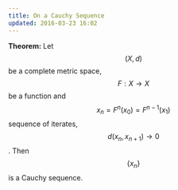 ```yaml
---
title: On a Cauchy Sequence
updated: 2016-03-23 16:02
---
```



**Theorem:** Let $$(X,d)$$ be a complete metric space, $$F:X\to X$$ be a function and $$x_n=F^n(x_0)=F^{n-1}(x_1)$$ sequence of iterates, $$d(x_n,x_{n+1})\to 0$$. Then $$\{x_n\}$$ is a Cauchy sequence. 